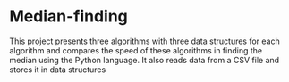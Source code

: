 # Median-finding
This project presents three algorithms with three data structures for each algorithm and compares the speed of these algorithms in finding the median using the Python language. It also reads data from a CSV file and stores it in data structures
